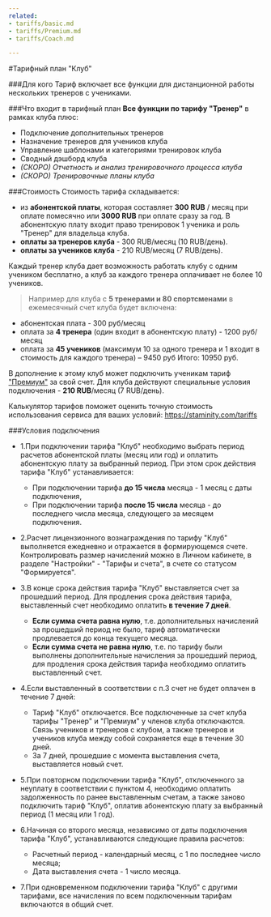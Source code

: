 ```yaml
---
related:
- tariffs/basic.md
- tariffs/Premium.md
- tariffs/Coach.md

---
```


#Тарифный план "Клуб"

###Для кого
Тариф включает все функции для дистанционной работы нескольких тренеров с учениками. 

###Что входит в тарифный план
**Все функции по тарифу "Тренер"** в рамках клуба плюс:
+ Подключение дополнительных тренеров
+ Назначение тренеров для учеников клуба
+ Управление шаблонами и категориями тренировок клуба
+ Сводный дэшборд клуба
+ _(СКОРО) Отчетность и анализ тренировочного процесса клуба_
+ _(СКОРО) Тренировочные планы клуба_

###Стоимость
Стоимость тарифа складывается:
* из **абонентской платы**, которая составляет **300 RUB** / месяц при оплате помесячно или **3000 RUB** при оплате сразу за год. В абонентскую плату входит право тренировок 1 ученика и роль "Тренер" для владельца клуба.
* **оплаты за тренеров клуба** - 300 RUB/месяц (10 RUB/день).
* **оплаты за учеников клуба** - 210 RUB/месяц (7 RUB/день).

Каждый тренер клуба дает возможность работать клубу с одним учеником бесплатно, а клуб за каждого тренера оплачивает не более 10 учеников.

>Например для клуба с **5 тренерами и 80 спортсменами** в ежемесячный счет клуба будет включена:
* абонентская плата - 300 руб/месяц
* оплата за **4 тренера** (один входит в абонентскую плату) - 1200 руб/месяц
* оплата за **45 учеников** (максимум 10 за одного тренера и 1 входит в стоимость для каждого тренера) – 9450 руб 
Итого: 10950 руб.

В дополнение к этому клуб может подключить ученикам тариф ["Премиум"](/tariffs/premium.md) за свой счет. Для клуба действуют специальные условия подключения - **210 RUB**/месяц (7 RUB/день).

Калькулятор тарифов поможет оценить точную стоимость использования сервиса для ваших условий: [https://staminity.com/tariffs
](https://staminity.com/tariffs)

###Условия подключения

* 1.При подключении тарифа "Клуб" необходимо выбрать период расчетов абонентской платы (месяц или год) и оплатить абонентскую плату за выбранный период. При этом срок действия тарифа "Клуб" устанавливается:
    * При подключении тарифа **до 15 числа** месяца - 1 месяц с даты подключения,
    * При подключении тарифа **после 15 числа** месяца - до последнего числа месяца, следующего за месяцем подключения.
    
    
* 2.Расчет лицензионного вознаграждения по тарифу "Клуб" выполняется ежедневно и отражается в формирующемся счете. Контролировать размер начислений можно в Личном кабинете, в разделе "Настройки" - "Тарифы и счета", в счете со статусом "Формируется".

* 3.В конце срока действия тарифа "Клуб" выставляется счет за прошедший период. Для продления срока действия тарифа, выставленный счет необходимо оплатить **в течение 7 дней**.
    * **Если сумма счета равна нулю**, т.е. дополнительных начислений за прошедший период не было, тариф автоматически продлевается до конца текущего месяца.
    * **Если сумма счета не равна нулю**, т.е. по тарифу были выполнены дополнительные начисления за прошедший период, для продления срока действия тарифа необходимо оплатить выставленный счет.


* 4.Если выставленный в соответствии с п.3 счет не будет оплачен в течение 7 дней:
    * Тариф "Клуб" отключается. Все подключенные за счет клуба тарифы "Тренер" и "Премиум" у членов клуба отключаются. Связь учеников и тренеров с клубом, а также тренеров и учеников клуба между собой сохраняется еще в течение 30 дней.
    * За 7 дней, прошедшие с момента выставления счета, выставляется новый счет.

* 5.При повторном подключении тарифа "Клуб", отключенного за неуплату в соответствии с пунктом 4, необходимо оплатить задолженность по ранее выставленным счетам, а также заново подключить тариф "Клуб", оплатив абонентскую плату за выбранный период (1 месяц или 1 год).

* 6.Начиная со второго месяца, независимо от даты подключения тарифа "Клуб", устанавливаются следующие правила расчетов:
    * Расчетный период - календарный месяц, с 1 по последнее число месяца;
    * Дата выставления счета - 1 число месяца.


* 7.При одновременном подключении тарифа "Клуб" с другими тарифами, все начисления по всем подключенным тарифам включаются в общий счет.